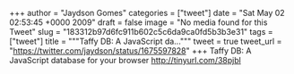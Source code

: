 
+++
author = "Jaydson Gomes"
categories = ["tweet"]
date = "Sat May 02 02:53:45 +0000 2009"
draft = false
image = "No media found for this Tweet"
slug = "183312b97d6fc911b602c5c6da9ca0fd5b3b3e31"
tags = ["tweet"]
title = """Taffy DB: A JavaScript da..."""
tweet = true
tweet_url = "https://twitter.com/jaydson/status/1675597828"
+++
Taffy DB: A JavaScript database for your browser http://tinyurl.com/38pjbl
